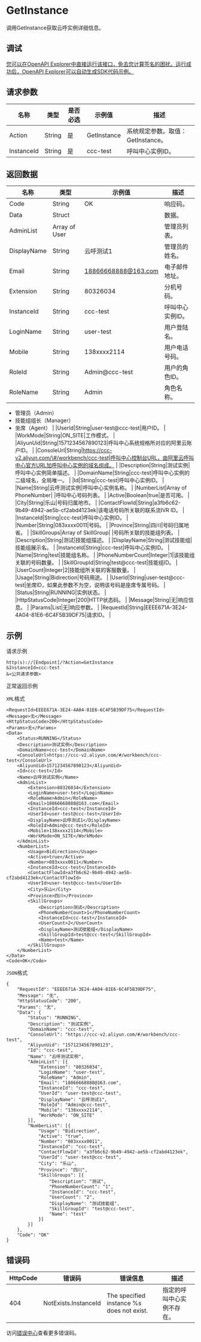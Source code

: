 # GetInstance

调用GetInstance获取云呼实例详细信息。

## 调试

[您可以在OpenAPI Explorer中直接运行该接口，免去您计算签名的困扰。运行成功后，OpenAPI Explorer可以自动生成SDK代码示例。](https://api.aliyun.com/#product=CCC&api=GetInstance&type=RPC&version=2020-07-01)

## 请求参数

|名称|类型|是否必选|示例值|描述|
|--|--|----|---|--|
|Action|String|是|GetInstance|系统规定参数。取值：GetInstance。 |
|InstanceId|String|是|ccc-test|呼叫中心实例ID。 |

## 返回数据

|名称|类型|示例值|描述|
|--|--|---|--|
|Code|String|OK|响应码。 |
|Data|Struct| |数据。 |
|AdminList|Array of User| |管理员列表。 |
|DisplayName|String|云呼测试1|管理员的姓名。 |
|Email|String|18866668888@163.com|电子邮件地址。 |
|Extension|String|80326034|分机号码。 |
|InstanceId|String|ccc-test|呼叫中心实例ID。 |
|LoginName|String|user-test|用户登陆名。 |
|Mobile|String|138xxxx2114|用户电话号码。 |
|RoleId|String|Admin@ccc-test|用户的角色ID。 |
|RoleName|String|Admin|角色名称。

 -   管理员（Admin）
-   技能组组长（Manager）
-   坐席（Agent） |
|UserId|String|user-test@ccc-test|用户ID。 |
|WorkMode|String|ON\_SITE|工作模式。 |
|AliyunUid|String|1571234567890123|呼叫中心系统规格所对应的阿里云账户ID。 |
|ConsoleUrl|String|https://ccc-v2.aliyun.com/\#/workbench/ccc-test|呼叫中心控制台URL，由阿里云呼叫中心官方URL加呼叫中心实例的域名组成。 |
|Description|String|测试实例|呼叫中心实例简单描述。 |
|DomainName|String|ccc-test|呼叫中心实例的二级域名，全局唯一。 |
|Id|String|ccc-test|呼叫中心实例ID。 |
|Name|String|云呼测试实例|呼叫中心实例名称。 |
|NumberList|Array of PhoneNumber| |呼叫中心号码列表。 |
|Active|Boolean|true|是否可用。 |
|City|String|乐山|号码归属地市。 |
|ContactFlowId|String|a3fb6c62-9b49-4942-ae5b-cf2abd4123ek|该电话号码所关联的联系流IVR ID。 |
|InstanceId|String|ccc-test|呼叫中心实例ID。 |
|Number|String|083xxxx0011|号码。 |
|Province|String|四川|号码归属地省。 |
|SkillGroups|Array of SkillGroup| |号码所关联的技能组列表。 |
|Description|String|测试|技能组描述。 |
|DisplayName|String|测试技能组|技能组展示名。 |
|InstanceId|String|ccc-test|呼叫中心实例ID。 |
|Name|String|test|技能组名称。 |
|PhoneNumberCount|Integer|1|该技能组关联的号码数量。 |
|SkillGroupId|String|test@ccc-test|技能组ID。 |
|UserCount|Integer|2|技能组所关联的客服数量。 |
|Usage|String|Bidirection|号码用途。 |
|UserId|String|user-test@ccc-test|坐席ID，如果此参数不为空，说明该号码是座席专属号码。 |
|Status|String|RUNNING|实例状态。 |
|HttpStatusCode|Integer|200|HTTP状态码。 |
|Message|String|无|响应信息。 |
|Params|List|无|响应参数。 |
|RequestId|String|EEEE671A-3E24-4A04-81E6-6C4F5B39DF75|请求ID。 |

## 示例

请求示例

```
http(s)://[Endpoint]/?Action=GetInstance
&InstanceId=ccc-test
&<公共请求参数>
```

正常返回示例

`XML`格式

```
<RequestId>EEEE671A-3E24-4A04-81E6-6C4F5B39DF75</RequestId>
<Message>无</Message>
<HttpStatusCode>200</HttpStatusCode>
<Params>无</Params>
<Data>
    <Status>RUNNING</Status>
    <Description>测试实例</Description>
    <DomainName>ccc-test</DomainName>
    <ConsoleUrl>https://ccc-v2.aliyun.com/#/workbench/ccc-test</ConsoleUrl>
    <AliyunUid>1571234567890123</AliyunUid>
    <Id>ccc-test</Id>
    <Name>云呼测试实例</Name>
    <AdminList>
        <Extension>80326034</Extension>
        <LoginName>user-test</LoginName>
        <RoleName>Admin</RoleName>
        <Email>18866668888@163.com</Email>
        <InstanceId>ccc-test</InstanceId>
        <UserId>user-test@ccc-test</UserId>
        <DisplayName>云呼测试1</DisplayName>
        <RoleId>Admin@ccc-test</RoleId>
        <Mobile>138xxxx2114</Mobile>
        <WorkMode>ON_SITE</WorkMode>
    </AdminList>
    <NumberList>
        <Usage>Bidirection</Usage>
        <Active>true</Active>
        <Number>083xxxx0011</Number>
        <InstanceId>ccc-test</InstanceId>
        <ContactFlowId>a3fb6c62-9b49-4942-ae5b-cf2abd4123ek</ContactFlowId>
        <UserId>user-test@ccc-test</UserId>
        <City>乐山</City>
        <Province>四川</Province>
        <SkillGroups>
            <Description>测试</Description>
            <PhoneNumberCount>1</PhoneNumberCount>
            <InstanceId>ccc-test</InstanceId>
            <UserCount>2</UserCount>
            <DisplayName>测试技能组</DisplayName>
            <SkillGroupId>test@ccc-test</SkillGroupId>
            <Name>test</Name>
        </SkillGroups>
    </NumberList>
</Data>
<Code>OK</Code>
```

`JSON`格式

```
{
	"RequestId": "EEEE671A-3E24-4A04-81E6-6C4F5B39DF75",
	"Message": "无",
	"HttpStatusCode": "200",
	"Params": "无",
	"Data": {
		"Status": "RUNNING",
		"Description": "测试实例",
		"DomainName": "ccc-test",
		"ConsoleUrl": "https://ccc-v2.aliyun.com/#/workbench/ccc-test",
		"AliyunUid": "1571234567890123",
		"Id": "ccc-test",
		"Name": "云呼测试实例",
		"AdminList": [{
			"Extension": "80326034",
			"LoginName": "user-test",
			"RoleName": "Admin",
			"Email": "18866668888@163.com",
			"InstanceId": "ccc-test",
			"UserId": "user-test@ccc-test",
			"DisplayName": "云呼测试1",
			"RoleId": "Admin@ccc-test",
			"Mobile": "138xxxx2114",
			"WorkMode": "ON_SITE"
		}],
		"NumberList": [{
			"Usage": "Bidirection",
			"Active": "true",
			"Number": "083xxxx0011",
			"InstanceId": "ccc-test",
			"ContactFlowId": "a3fb6c62-9b49-4942-ae5b-cf2abd4123ek",
			"UserId": "user-test@ccc-test",
			"City": "乐山",
			"Province": "四川",
			"SkillGroups": [{
				"Description": "测试",
				"PhoneNumberCount": "1",
				"InstanceId": "ccc-test",
				"UserCount": "2",
				"DisplayName": "测试技能组",
				"SkillGroupId": "test@ccc-test",
				"Name": "test"
			}]
		}]
	},
	"Code": "OK"
}
```

## 错误码

|HttpCode|错误码|错误信息|描述|
|--------|---|----|--|
|404|NotExists.InstanceId|The specified instance %s does not exist.|指定的呼叫中心实例不存在。|

访问[错误中心](https://error-center.aliyun.com/status/product/CCC)查看更多错误码。

